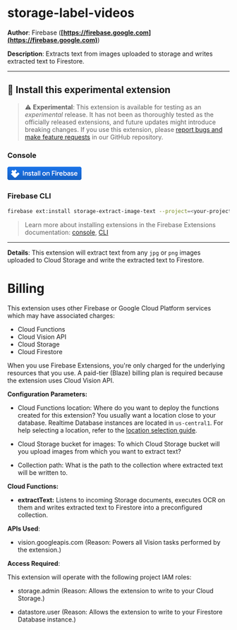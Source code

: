 # storage-label-videos

**Author**: Firebase (**[https://firebase.google.com](https://firebase.google.com)**)

**Description**: Extracts text from images uploaded to storage and writes extracted text to Firestore.

---

## 🧩 Install this experimental extension

> ⚠️ **Experimental**: This extension is available for testing as an _experimental_ release. It has not been as thoroughly tested as the officially released extensions, and future updates might introduce breaking changes. If you use this extension, please [report bugs and make feature requests](https://github.com/firebase/experimental-extensions/issues/new/choose) in our GitHub repository.

### Console

[![Install this extension in your Firebase project](../install-extension.png?raw=true "Install this extension in your Firebase project")](https://console.firebase.google.com/project/_/extensions/install?sourceName=projects/firebasemods/sources/fd8d6bc7-782e-4896-bce8-4636e8dc0151)

### Firebase CLI

```bash
firebase ext:install storage-extract-image-text --project=<your-project-id>
```

> Learn more about installing extensions in the Firebase Extensions documentation: [console](https://firebase.google.com/docs/extensions/install-extensions?platform=console), [CLI](https://firebase.google.com/docs/extensions/install-extensions?platform=cli)

---

**Details**: This extension will extract text from any `jpg` or `png` images uploaded to Cloud Storage and write the extracted text to Firestore.

# Billing

This extension uses other Firebase or Google Cloud Platform services which may have associated charges:

<!-- List all products the extension interacts with -->

- Cloud Functions
- Cloud Vision API
- Cloud Storage
- Cloud Firestore

When you use Firebase Extensions, you're only charged for the underlying resources that you use. A paid-tier (Blaze) billing plan is required because the extension uses Cloud Vision API.

**Configuration Parameters:**

- Cloud Functions location: Where do you want to deploy the functions created for this extension? You usually want a location close to your database. Realtime Database instances are located in `us-central1`. For help selecting a location, refer to the [location selection guide](https://firebase.google.com/docs/functions/locations).

- Cloud Storage bucket for images: To which Cloud Storage bucket will you upload images from which you want to extract text?

- Collection path: What is the path to the collection where extracted text will be written to.

**Cloud Functions:**

- **extractText:** Listens to incoming Storage documents, executes OCR on them and writes extracted text to Firestore into a preconfigured collection.

**APIs Used**:

- vision.googleapis.com (Reason: Powers all Vision tasks performed by the extension.)

**Access Required**:

This extension will operate with the following project IAM roles:

- storage.admin (Reason: Allows the extension to write to your Cloud Storage.)

- datastore.user (Reason: Allows the extension to write to your Firestore Database instance.)

